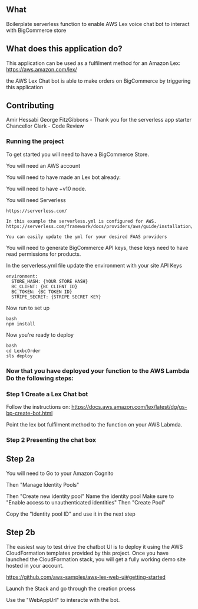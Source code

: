 ## What

Boilerplate serverless function to enable AWS Lex voice chat bot to interact with BigCommerce store

## What does this application do?

This application can be used as a fulfilment method for an Amazon Lex: https://aws.amazon.com/lex/

the AWS Lex Chat bot is able to make orders on BigCommerce by triggering this application

## Contributing

Amir Hessabi
George FitzGibbons - Thank you for the serverless app starter 
Chancellor Clark - Code Review 


### Running the project

To get started you will need to have a BigCommerce Store.

You will need an AWS account 

You will need to have made an Lex bot already: 

You will need to have +v10 node.

You will need Serverless

```
https://serverless.com/

In this example the serverless.yml is configured for AWS.
https://serverless.com/framework/docs/providers/aws/guide/installation/

You can easily update the yml for your desired FAAS providers
```

You will need to generate BigCommerce API keys, these keys need to have read permissions for products.

In the serverless.yml file update the environment with your site API Keys

```
environment:
  STORE_HASH: {YOUR STORE HASH}
  BC_CLIENT: {BC CLIENT ID}
  BC_TOKEN: {BC TOKEN ID}
  STRIPE_SECRET: {STRIPE SECRET KEY}

```

Now run to set up

```
bash
npm install
```

Now you're ready to deploy

```
bash
cd LexbcOrder
sls deploy
```
### Now that you have deployed your function to the AWS Lambda Do the following steps: 

### Step 1 Create a Lex Chat bot

Follow the instructions on: 
https://docs.aws.amazon.com/lex/latest/dg/gs-bp-create-bot.html

Point the lex bot fulfilment method to the function on your AWS Labmda. 

### Step 2 Presenting the chat box

## Step 2a

You will need to Go to your Amazon Cognito

Then "Manage Identity Pools"

Then "Create new identity pool"
    Name the identity pool 
    Make sure to "Enable access to unauthenticated identities"
Then "Create Pool"

Copy the "Identity pool ID" and use it in the next step 

## Step 2b

The easiest way to test drive the chatbot UI is to deploy it using the AWS CloudFormation templates provided by this project. Once you have launched the CloudFormation stack, you will get a fully working demo site hosted in your account.

https://github.com/aws-samples/aws-lex-web-ui#getting-started

Launch the Stack and go through the creation prcess

Use the "WebAppUrl" to interacte with the bot. 

```
